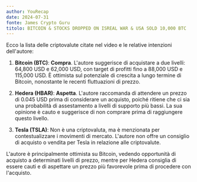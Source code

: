 ```yaml
---
author: YouRecap
date: 2024-07-31
fonte: James Crypto Guru
titolo: BITCOIN & STOCKS DROPPED ON ISREAL WAR & USA SOLD 10,000 BTC
---
```


Ecco la lista delle criptovalute citate nel video e le relative intenzioni dell'autore:

1. **Bitcoin (BTC)**: **Compra**. L'autore suggerisce di acquistare a due livelli: 64,800 USD e 62,000 USD, con target di profitti fino a 88,000 USD e 115,000 USD. È ottimista sul potenziale di crescita a lungo termine di Bitcoin, nonostante le recenti fluttuazioni di prezzo.

2. **Hedera (HBAR)**: **Aspetta**. L'autore raccomanda di attendere un prezzo di 0.045 USD prima di considerare un acquisto, poiché ritiene che ci sia una probabilità di assestamento a livelli di supporto più bassi. La sua opinione è cauto e suggerisce di non comprare prima di raggiungere questo livello.

3. **Tesla (TSLA)**: Non è una criptovaluta, ma è menzionata per contestualizzare i movimenti di mercato. L'autore non offre un consiglio di acquisto o vendita per Tesla in relazione alle criptovalute.

L'autore è principalmente ottimista su Bitcoin, vedendo opportunità di acquisto a determinati livelli di prezzo, mentre per Hedera consiglia di essere cauti e di aspettare un prezzo più favorevole prima di procedere con l'acquisto.
